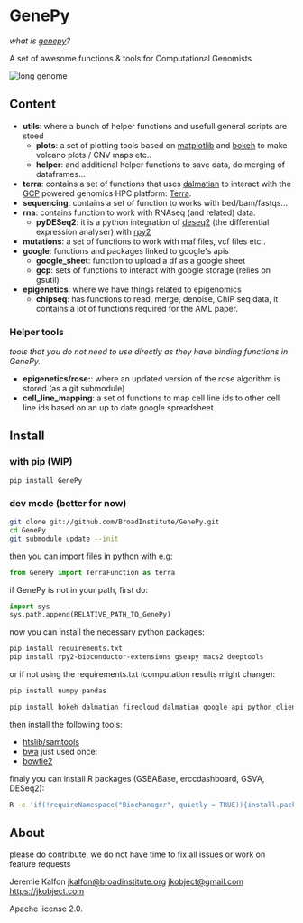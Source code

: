 # GenePy

_what is [genepy](https://en.wikipedia.org/wiki/G%C3%A9n%C3%A9pi)?_

A set of awesome functions & tools for Computational Genomists

![long genome](documentation/genome.jpg)

## Content

- **utils**: where a bunch of helper functions and usefull general scripts are stoed
  - **plots**: a set of plotting tools based on [matplotlib]() and [bokeh]() to make volcano plots / CNV maps etc..
  - **helper**: and additional helper functions to save data, do merging of dataframes...
- **terra**: contains a set of functions that uses [dalmatian]() to interact with the [GCP]() powered genomics HPC platform: [Terra](). 
- **sequencing**: contains a set of function to works with bed/bam/fastqs...
- **rna**: contains function to work with RNAseq (and related) data.
  - **pyDESeq2**: it is a python integration of [deseq2]() (the differential expression analyser) with [rpy2]()
- **mutations**: a set of functions to work with maf files, vcf files etc..
- **google**: functions and packages linked to google's apis
  - **google_sheet**: function to upload a df as a google sheet
  - **gcp**: sets of functions to interact with google storage (relies on gsutil)
- **epigenetics**: where we have things related to epigenomics
  - **chipseq**: has functions to read, merge, denoise, ChIP seq data, it contains a lot of functions required for the AML paper.

### Helper tools

_tools that you do not need to use directly as they have binding functions in GenePy._ 

- **epigenetics/rose:**: where an updated version of the rose algorithm is stored (as a git submodule) 
- **cell_line_mapping**: a set of functions to map cell line ids to other cell line ids based on an up to date google spreadsheet. 


## Install

### with pip (WIP)

`pip install GenePy`
### dev mode (better for now)

```bash
git clone git://github.com/BroadInstitute/GenePy.git
cd GenePy
git submodule update --init
```

then you can import files in python with e.g:
```python
from GenePy import TerraFunction as terra
```

if GenePy is not in your path, first do:

```python
import sys
sys.path.append(RELATIVE_PATH_TO_GenePy)
```

now you can install the necessary python packages:

```bash
pip install requirements.txt
pip install rpy2-bioconductor-extensions gseapy macs2 deeptools
```

or if not using the requirements.txt (computation results might change):

```bash
pip install numpy pandas
```

```bash
pip install bokeh dalmatian firecloud_dalmatian google_api_python_client gsheets gspread ipdb ipython matplotlib Pillow pybedtools pyBigWig pysam pytest requests rpy2 scikit_learn scipy seaborn setuptools taigapy taigapy typing venn rpy2-bioconductor-extensions gseapy macs2 deeptools
```

then install the following tools:
- [htslib/samtools](http://www.htslib.org/)
- [bwa](https://github.com/lh3/bwa)
just used once:
- [bowtie2](http://bowtie-bio.sourceforge.net/bowtie2/index.shtml)

finaly you can install R packages (GSEABase, erccdashboard, GSVA, DESeq2):

```bash
R -e 'if(!requireNamespace("BiocManager", quietly = TRUE)){install.packages("BiocManager")};BiocManager::install(c("GSEABase", "erccdashboard", "GSVA", "DESeq2"));'
```
## About

please do contribute, we do not have time to fix all issues or work on feature requests

Jeremie Kalfon jkalfon@broadinstitute.org jkobject@gmail.com https://jkobject.com



Apache license 2.0.
